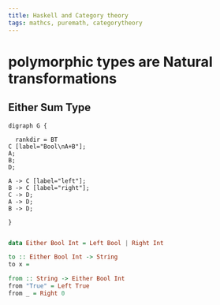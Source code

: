 ```yaml
---
title: Haskell and Category theory
tags: mathcs, puremath, categorytheory
---
```


# polymorphic types are Natural transformations


## Either Sum Type

```plantuml
digraph G {

  rankdir = BT
C [label="Bool\nA+B"];
A;
B;
D;

A -> C [label="left"];
B -> C [label="right"];
C -> D;
A -> D;
B -> D;

}
```

```haskell

data Either Bool Int = Left Bool | Right Int

to :: Either Bool Int -> String
to x = 

from :: String -> Either Bool Int
from "True" = Left True
from _ = Right 0




```